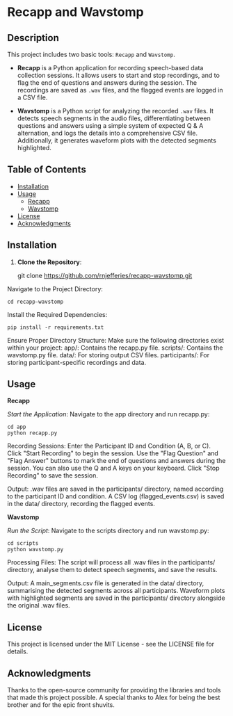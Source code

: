 # Recapp and Wavstomp

## Description

This project includes two basic tools: `Recapp` and `Wavstomp`. 

- **Recapp** is a Python application for recording speech-based data collection sessions. It allows users to start and stop recordings, and to flag the end of questions and answers during the session. The recordings are saved as `.wav` files, and the flagged events are logged in a CSV file.

- **Wavstomp** is a Python script for analyzing the recorded `.wav` files. It detects speech segments in the audio files, differentiating between questions and answers using a simple system of expected Q & A alternation, and logs the details into a comprehensive CSV file. Additionally, it generates waveform plots with the detected segments highlighted.

## Table of Contents

- [Installation](#installation)
- [Usage](#usage)
  - [Recapp](#recapp)
  - [Wavstomp](#wavstomp)
- [License](#license)
- [Acknowledgments](#acknowledgments)

## Installation

1. **Clone the Repository**:

    git clone https://github.com/rnjefferies/recapp-wavstomp.git

Navigate to the Project Directory:


    cd recapp-wavstomp

Install the Required Dependencies:


    pip install -r requirements.txt

Ensure Proper Directory Structure:
Make sure the following directories exist within your project:
        app/: Contains the recapp.py file.
        scripts/: Contains the wavstomp.py file.
        data/: For storing output CSV files.
        participants/: For storing participant-specific recordings and data.

## Usage
**Recapp**

*Start the Application*:
Navigate to the app directory and run recapp.py:

    cd app
    python recapp.py

Recording Sessions:
Enter the Participant ID and Condition (A, B, or C).
Click "Start Recording" to begin the session.
Use the "Flag Question" and "Flag Answer" buttons to mark the end of questions and answers during the session. You can also use the Q and A keys on your keyboard. 
Click "Stop Recording" to save the session.

Output:
.wav files are saved in the participants/ directory, named according to the participant ID and condition.
A CSV log (flagged_events.csv) is saved in the data/ directory, recording the flagged events.

**Wavstomp**

*Run the Script*:
Navigate to the scripts directory and run wavstomp.py:

    cd scripts
    python wavstomp.py

Processing Files:
The script will process all .wav files in the participants/ directory, analyse them to detect speech segments, and save the results.

Output:
A main_segments.csv file is generated in the data/ directory, summarising the detected segments across all participants.
Waveform plots with highlighted segments are saved in the participants/ directory alongside the original .wav files.


## License

This project is licensed under the MIT License - see the LICENSE file for details.

## Acknowledgments

Thanks to the open-source community for providing the libraries and tools that made this project possible. A special thanks to Alex for being the best brother and for the epic front shuvits. 
